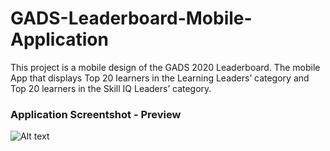 # GADS-Leaderboard-Mobile-Application
 This project is  a mobile design of the GADS 2020 Leaderboard. The mobile App that displays Top 20 learners in the Learning Leaders’ category and Top 20 learners in the Skill IQ Leaders’ category.

### Application Screentshot - Preview

![Alt text](https://github.com/ThapeloK/GADS-Leaderboard-Mobile-Application/screenshots/All%Screens.PNG)
